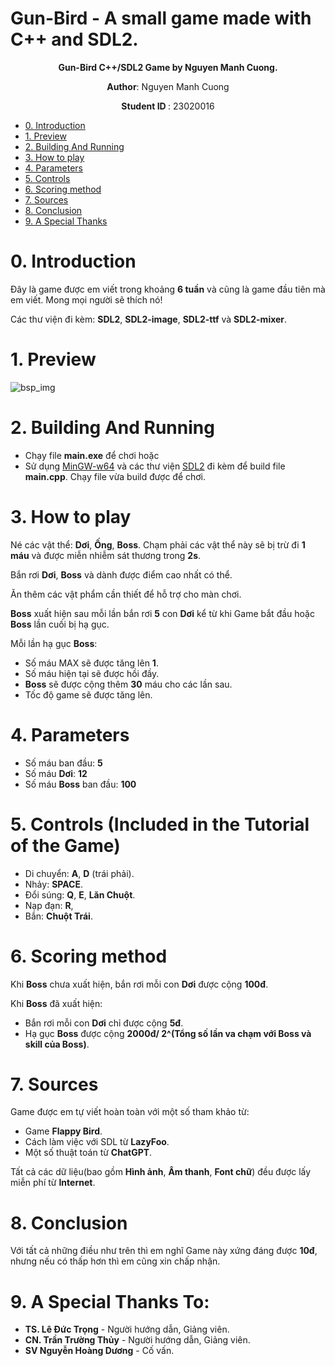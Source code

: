 # Gun-Bird - A small game made with C++ and SDL2.
<p align="center">
    <strong> Gun-Bird C++/SDL2 Game by Nguyen Manh Cuong. </strong>
</p>
<p align="center">
 <strong>Author</strong>: Nguyen Manh Cuong
</p>
<p align="center">
 <strong> Student ID </strong>: 23020016
</p>

- [0. Introduction](#0-introduction)
- [1. Preview](#1-preview)
- [2. Building And Running](#2-building-and-running)
- [3. How to play](#3-how-to-play)
- [4. Parameters](#4-parameters)
- [5. Controls](#5-controls-included-in-the-tutorial-of-the-game)
- [6. Scoring method](#6-scoring-method)
- [7. Sources](#7-sources)
- [8. Conclusion](#8-conclusion)
- [9. A Special Thanks](#9-a-special-thanks-to)

# 0. Introduction
Đây là game được em viết trong khoảng **6 tuần** và cũng là game đầu tiên mà em viết. Mong mọi người sẽ thích nó!

Các thư viện đi kèm: **SDL2**, **SDL2-image**, **SDL2-ttf** và **SDL2-mixer**.

# 1. Preview
![bsp_img](https://i.imgur.com/mIDEP4W.png)
# 2. Building And Running
  - Chạy file **main.exe** để chơi hoặc
  - Sử dụng [MinGW-w64](https://www.mingw-w64.org/) và các thư viện [SDL2](https://www.libsdl.org/) đi kèm để build file **main.cpp**. Chạy file vừa build được để chơi.
# 3. How to play
Né các vật thể: **Dơi**, **Ống**, **Boss**. Chạm phải các vật thể này sẽ bị trừ đi **1 máu** và được miễn nhiễm sát thương trong **2s**.

Bắn rơi **Dơi**, **Boss** và dành được điểm cao nhất có thể.

Ăn thêm các vật phẩm cần thiết để hỗ trợ cho màn chơi.

**Boss** xuất hiện sau mỗi lần bắn rơi **5** con **Dơi** kể từ khi Game bắt đầu hoặc **Boss** lần cuối bị hạ gục.

Mỗi lần hạ gục **Boss**:
  - Số máu MAX sẽ được tăng lên **1**.
  - Số máu hiện tại sẽ được hồi đầy.
  - **Boss** sẽ được cộng thêm **30** máu cho các lần sau.
  - Tốc độ game sẽ được tăng lên.
# 4. Parameters
  - Số máu ban đầu: **5**
  - Số máu **Dơi**: **12**
  - Số máu **Boss** ban đầu: **100**
# 5. Controls (Included in the Tutorial of the Game)
  - Di chuyển: **A**, **D** (trái phải).
  - Nhảy: **SPACE**.
  - Đổi súng: **Q**, **E**, **Lăn Chuột**.
  - Nạp đạn: **R**,
  - Bắn: **Chuột Trái**.
# 6. Scoring method
Khi **Boss** chưa xuất hiện, bắn rơi mỗi con **Dơi** được cộng **100đ**.

Khi **Boss** đã xuất hiện:
  - Bắn rơi mỗi con **Dơi** chỉ được cộng **5đ**.
  - Hạ gục **Boss** được cộng **2000đ/ 2^(Tổng số lần va chạm với Boss và skill của Boss)**.
# 7. Sources
Game được em tự viết hoàn toàn với một số tham khảo từ:
  - Game **Flappy Bird**.
  - Cách làm việc với SDL từ **LazyFoo**.
  - Một số thuật toán từ **ChatGPT**.

Tất cả các dữ liệu(bao gồm **Hình ảnh**, **Âm thanh**, **Font chữ**) đều được lấy miễn phí từ **Internet**.
# 8. Conclusion
Với tất cả những điều như trên thì em nghĩ Game này xứng đáng được **10đ**, nhưng nếu có thấp hơn thì em cũng xin chấp nhận. 
# 9. A Special Thanks To:
- **TS. Lê Đức Trọng** - Người hướng dẫn, Giảng viên.
- **CN. Trần Trường Thủy** - Người hướng dẫn, Giảng viên.
- **SV Nguyễn Hoàng Dương** - Cố vấn.